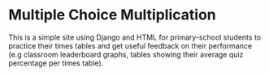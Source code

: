 # Multiple Choice Multiplication
This is a simple site using Django and HTML for primary-school students to practice their times tables and get useful feedback on their performance (e.g classroom leaderboard graphs, tables showing their average quiz percentage per times table).
